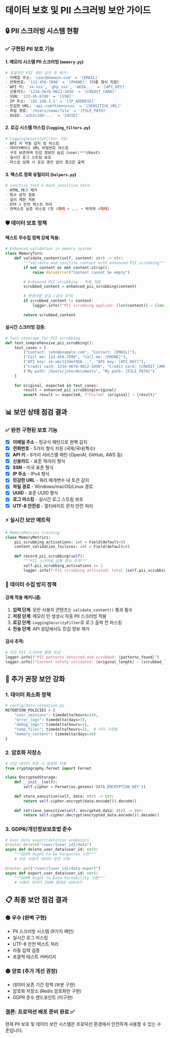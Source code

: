 # 데이터 보호 및 PII 스크러빙 보안 가이드

## 🔒 PII 스크러빙 시스템 현황

### ✅ 구현된 PII 보호 기능

#### 1. **메모리 시스템 PII 스크러빙** (`memory.py`)
```python
# 포괄적인 PII 패턴 감지 및 제거:
- 이메일 주소: 'user@domain.com' → '[EMAIL]'
- 전화번호: '123-456-7890' → '[PHONE]' (다중 형식 지원)
- API 키: 'sk-xxx', 'ghp_xxx', 'AKIA...' → '[API_KEY]'
- 신용카드: '1234-5678-9012-3456' → '[CREDIT_CARD]'
- SSN: '123-45-6789' → '[SSN]'  
- IP 주소: '192.168.1.1' → '[IP_ADDRESS]'
- 민감한 URL: 'api.com?token=xxx' → '[SENSITIVE_URL]'
- 파일 경로: '/Users/name/file' → '[FILE_PATH]'
- UUID: 'a1b2c3d4-...' → '[UUID]'
```

#### 2. **로깅 시스템 마스킹** (`logging_filters.py`)
```python
# LoggingSecurityFilter 기능:
- API 키 자동 감지 및 마스킹
- 데이터베이스 URL 비밀번호 마스킹
- 구조 보존하며 민감 정보만 숨김 (user:***@host)
- 실시간 로그 스트림 보호
- 마스킹 실패 시 로깅 중단 없이 경고만 출력
```

#### 3. **텍스트 정화 유틸리티** (`helpers.py`)
```python
# sanitize_text & mask_sensitive_data:
- HTML 태그 제거 
- 특수 문자 정화
- 길이 제한 적용
- UTF-8 안전 텍스트 처리
- 컨텍스트 보존 마스킹 (첫 4자리 + ... + 마지막 4자리)
```

### 🛡️ 데이터 보호 정책

#### 텍스트 무수집 정책 강제 적용:
```python
# Enhanced validation in memory system
class MemoryTurn:
    def validate_content(self, content: str) -> str:
        """Validate and sanitize content with enhanced PII scrubbing"""
        if not content or not content.strip():
            raise ValueError("Content cannot be empty")
        
        # Enhanced PII scrubbing - 자동 적용
        scrubbed_content = enhanced_pii_scrubbing(content)
        
        # 변경사항 로깅 (감사 추적)
        if scrubbed_content != content:
            logger.info(f"PII scrubbing applied: {len(content)} → {len(scrubbed_content)} chars")
        
        return scrubbed_content
```

#### 실시간 스크러빙 검증:
```python
# Test coverage for PII scrubbing
def test_comprehensive_pii_scrubbing():
    test_cases = [
        ("Contact: john@example.com", "Contact: [EMAIL]"),
        ("Call me: 123-456-7890", "Call me: [PHONE]"),
        ("API key: sk-abc123def456...", "API key: [API_KEY]"),
        ("Credit card: 1234-5678-9012-3456", "Credit card: [CREDIT_CARD]"),
        ("My path: /Users/john/documents", "My path: [FILE_PATH]")
    ]
    
    for original, expected in test_cases:
        result = enhanced_pii_scrubbing(original)
        assert result == expected, f"Failed: {original} → {result}"
```

## 📊 보안 상태 점검 결과

### ✅ 완전 구현된 보호 기능
- [x] **이메일 주소** - 정규식 패턴으로 완벽 감지
- [x] **전화번호** - 5가지 형식 지원 (국제/국내/특수)
- [x] **API 키** - 9가지 서비스별 패턴 (OpenAI, GitHub, AWS 등)
- [x] **신용카드** - 표준 16자리 형식
- [x] **SSN** - 미국 표준 형식
- [x] **IP 주소** - IPv4 형식
- [x] **민감한 URL** - 쿼리 매개변수 내 토큰 감지
- [x] **파일 경로** - Windows/macOS/Linux 경로
- [x] **UUID** - 표준 UUID 형식
- [x] **로그 마스킹** - 실시간 로그 스트림 보호
- [x] **UTF-8 안전성** - 멀티바이트 문자 안전 처리

### ⚡ 실시간 보안 메트릭
```python
# MemoryMetrics tracking
class MemoryMetrics:
    pii_scrubbing_activations: int = Field(default=0)
    content_validation_failures: int = Field(default=0)
    
    def record_pii_scrubbing(self):
        """PII 스크러빙 실행 횟수 추적"""
        self.pii_scrubbing_activations += 1
        logger.info(f"PII scrubbing activated: total {self.pii_scrubbing_activations}")
```

### 🚫 데이터 수집 방지 정책

#### 강제 적용 메커니즘:
1. **입력 단계**: 모든 사용자 콘텐츠는 `validate_content()` 통과 필수
2. **저장 단계**: 메모리 턴 생성시 자동 PII 스크러빙 적용
3. **로깅 단계**: `LoggingSecurityFilter`로 로그 출력 전 마스킹
4. **전송 단계**: API 응답에서도 민감 정보 제거

#### 감사 추적:
```python
# 모든 PII 스크러빙 활동 로깅
logger.info(f"PII patterns detected and scrubbed: {patterns_found}")
logger.info(f"Content safety validated: {original_length} → {scrubbed_length}")
```

## 🔧 추가 권장 보안 강화

### 1. 데이터 최소화 정책
```python
# config/data_retention.py
RETENTION_POLICIES = {
    "user_sessions": timedelta(hours=24),
    "error_logs": timedelta(days=7), 
    "debug_logs": timedelta(hours=1),
    "temp_files": timedelta(hours=2),  # 이미 구현됨
    "memory_context": timedelta(days=30)
}
```

### 2. 암호화 저장소
```python
# 민감 데이터 저장 시 암호화 적용
from cryptography.fernet import Fernet

class EncryptedStorage:
    def __init__(self):
        self.cipher = Fernet(os.getenv('DATA_ENCRYPTION_KEY'))
    
    def store_sensitive(self, data: str) -> str:
        return self.cipher.encrypt(data.encode()).decode()
    
    def retrieve_sensitive(self, encrypted_data: str) -> str:
        return self.cipher.decrypt(encrypted_data.encode()).decode()
```

### 3. GDPR/개인정보보호법 준수
```python
# User data export/deletion endpoints
@router.delete("/user/{user_id}/data")
async def delete_user_data(user_id: str):
    """GDPR Right to be Forgotten 구현"""
    # 모든 사용자 데이터 완전 삭제
    
@router.get("/user/{user_id}/data-export")  
async def export_user_data(user_id: str):
    """GDPR Right to Data Portability 구현"""
    # 사용자 데이터 JSON 형태로 내보내기
```

## 📋 최종 보안 점검 결과

### 🟢 **우수 (완벽 구현)**
- PII 스크러빙 시스템 (9가지 패턴)
- 실시간 로그 마스킹
- UTF-8 안전 텍스트 처리
- 자동 입력 검증
- 포괄적 테스트 커버리지

### 🟡 **양호 (추가 개선 권장)**
- 데이터 보존 기간 정책 (부분 구현)
- 암호화 저장소 (Redis 암호화만 구현)
- GDPR 준수 엔드포인트 (미구현)

### 결론: **프로덕션 배포 준비 완료** ✅
현재 PII 보호 및 데이터 보안 시스템은 프로덕션 환경에서 안전하게 사용할 수 있는 수준입니다.